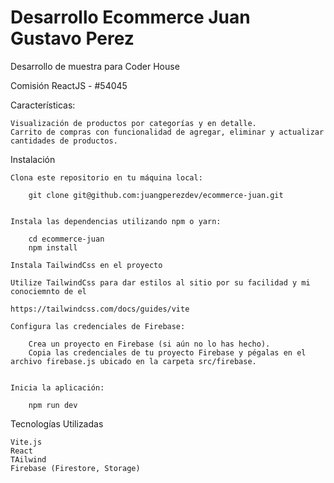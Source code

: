 # Desarrollo Ecommerce Juan Gustavo Perez

Desarrollo de muestra para Coder House

Comisión ReactJS - #54045



Características:

    Visualización de productos por categorías y en detalle.
    Carrito de compras con funcionalidad de agregar, eliminar y actualizar cantidades de productos.


Instalación

    Clona este repositorio en tu máquina local:

        git clone git@github.com:juangperezdev/ecommerce-juan.git


    Instala las dependencias utilizando npm o yarn:

        cd ecommerce-juan
        npm install

    Instala TailwindCss en el proyecto

    Utilize TailwindCss para dar estilos al sitio por su facilidad y mi conociemnto de el 

    https://tailwindcss.com/docs/guides/vite

    Configura las credenciales de Firebase:

        Crea un proyecto en Firebase (si aún no lo has hecho).
        Copia las credenciales de tu proyecto Firebase y pégalas en el archivo firebase.js ubicado en la carpeta src/firebase.


    Inicia la aplicación:

        npm run dev


Tecnologías Utilizadas

    Vite.js
    React
    TAilwind
    Firebase (Firestore, Storage)


